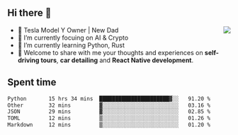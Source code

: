 ## Hi there 👋
<img align="right" src="https://github-readme-stats.vercel.app/api?username=ljunb&show_icons=true&icon_color=CE1D2D&text_color=718096&bg_color=00000000&hide_title=true&hide_border=true" />

- 🚗 Tesla Model Y Owner | New Dad
- 🔭 I’m currently focuing on AI & Crypto
- 🌱 I’m currently learning Python, Rust
- 💬 Welcome to share with me your thoughts and experiences on **self-driving tours**, **car detailing** and **React Native development**.




## Spent time
<!--START_SECTION:waka-->

```txt
Python       15 hrs 34 mins  ██████████████████████▓░░   91.20 %
Other        32 mins         ▓░░░░░░░░░░░░░░░░░░░░░░░░   03.16 %
JSON         29 mins         ▓░░░░░░░░░░░░░░░░░░░░░░░░   02.85 %
TOML         12 mins         ▒░░░░░░░░░░░░░░░░░░░░░░░░   01.26 %
Markdown     12 mins         ▒░░░░░░░░░░░░░░░░░░░░░░░░   01.20 %
```

<!--END_SECTION:waka-->
